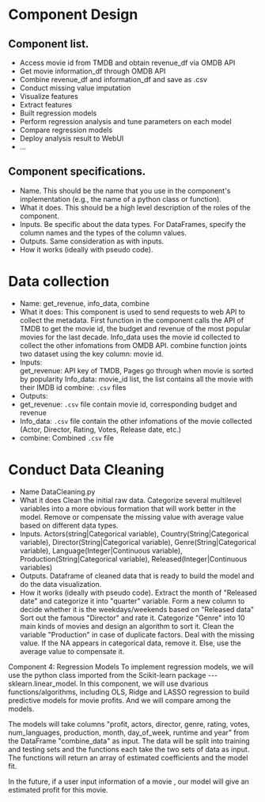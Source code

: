 # Component Design


## Component list. 
- Access movie id from TMDB and obtain revenue_df via OMDB API
- Get movie information_df through OMDB API
- Combine revenue_df and information_df and save as .csv
- Conduct missing value imputation
- Visualize features
- Extract features
- Built regression models
- Perform regression analysis and tune parameters on each model
- Compare regression models
- Deploy analysis result to WebUI
- ...

## Component specifications. 
- Name. This should be the name that you use in the component's implementation (e.g., the name of a python class or function).
- What it does. This should be a high level description of the roles of the component.
- Inputs. Be specific about the data types. For DataFrames, specify the column names and the types of the column values.
- Outputs. Same consideration as with inputs.
- How it works (ideally with pseudo code).
# Data collection
- Name: 
  get_revenue, info_data, combine
- What it does: 
  This component is used to send requests to web API to collect the metadata. First function in the component calls the API of TMDB to get the movie id, the budget and revenue of the most popular movies for the last decade. Info_data uses the movie id collected to collect the other infomations from OMDB API. combine function joints two dataset using the key column: movie id.
- Inputs:  
get_revenue: API key of TMDB, Pages go through when movie is sorted by popularity
Info_data: movie_id list, the list contains all the movie with their IMDB id
combine: `.csv` files
- Outputs:
- get_revenue: `.csv` file contain movie id, corresponding budget and revenue
- Info_data: `.csv` file contain the other infomations of the movie collected (Actor, Director, Rating, Votes, Release date, etc.)
- combine: Combined `.csv` file

# Conduct Data Cleaning
- Name
  DataCleaning.py 
- What it does
  Clean the initial raw data. Categorize several multilevel variables into a more obvious formation that will work better in the model. Remove or compensate the missing value with average value based on different data types. 
- Inputs. 
  Actors(string|Categorical variable), Country(String|Categorical variable), Director(String|Categorical variable), Genre(String|Categorical variable), Language(Integer|Continuous variable), Production(String|Categorical variable), Released(Integer|Continuous variables)
- Outputs. 
  Dataframe of cleaned data that is ready to build the model and do the data visualization.
- How it works (ideally with pseudo code).
  Extract the month of "Released date" and categorize it into "quarter" variable.
  Form a new column to decide whether it is the weekdays/weekends based on "Released data"
  Sort out the famous "Director" and rate it. 
  Categorize "Genre" into 10 main kinds of movies and design an algorithm to sort it.
  Clean the variable "Production" in case of duplicate factors.
  Deal with the missing value. If the NA appears in categorical data, remove it. Else, use the average value to compensate it.

Component 4: Regression Models
To implement regression models, we will use the python class imported from the Scikit-learn package ---  sklearn.linear_model.
In this component, we will use dvarious functions/algorithms, including OLS, Ridge and LASSO regression to build predictive models for movie profits. And we will compare among the models. 

The models will take columns "profit, actors, director, genre, rating, votes, num_languages, production, month, day_of_week, runtime and year" from the DataFrame "combine_data" as input. The data will be split into training and testing sets and the functions each take the two sets of data as input. The functions will return an array of estimated coefficients and the model fit.

In the future, if a user input information of a movie , our model will give an estimated profit for this movie.
